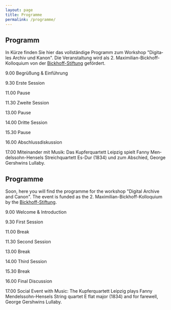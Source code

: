 ```yaml
---
layout: page
title: Programme
permalink: /programme/
---
```


<div class="language-container">
<section lang="de" markdown="1">

# Programm

In Kürze finden Sie hier das vollständige Programm zum Workshop "Digitales Archiv und Kanon".
Die Veranstaltung wird als 2. Maximilian-Bickhoff-Kolloquium von der  <a href="http://www.ku.de/die-ku/stiftungen-und-foerderer/bickhoff-stiftung">Bickhoff-Stiftung</a> gefördert.

9.00 Begrüßung & Einführung 

9.30 Erste Session 

11.00 Pause 

11.30 Zweite Session 

13.00 Pause 

14.00 Dritte Session  

15.30 Pause 

16.00 Abschlussdiskussion 

17.00 Miteinander mit Musik: Das Kupferquartett Leipzig spielt Fanny Mendelssohn-Hensels Streichquartett Es-Dur (1834) und zum Abschied, George Gershwins Lullaby.


</section>

<section lang="en" markdown="1">

# Programme

Soon, here you will find the programme for the workshop "Digital Archive and Canon".
The event is funded as the 2. Maximilian-Bickhoff-Kolloquium by the <a href="http://www.ku.de/die-ku/stiftungen-und-foerderer/bickhoff-stiftung">Bickhoff-Stiftung</a>.

9.00 Welcome & Introduction 

9.30 First Session  

11.00 Break

11.30 Second Session  

13.00 Break 

14.00 Third Session 

15.30 Break

16.00 Final Discussion

17.00 Social Event with Music: The Kupferquartett Leipzig plays Fanny Mendelssohn-Hensels String quartet E flat major (1834) and for farewell, George Gershwins Lullaby.


</section>
</div>
